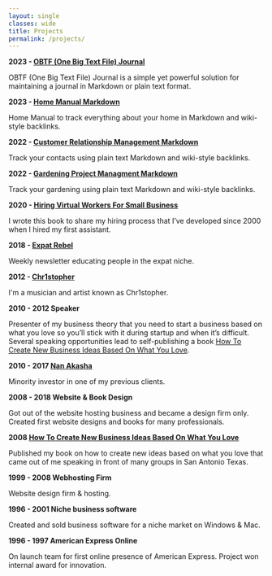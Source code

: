```yaml
---
layout: single
classes: wide
title: Projects
permalink: /projects/
---
```

**2023 - [OBTF (One Big Text File) Journal](/obtf)**

OBTF (One Big Text File) Journal is a simple yet powerful solution for maintaining a journal in Markdown or plain text format.

**2023 - [Home Manual Markdown](/home-manual)**

Home Manual to track everything about your home in Markdown and wiki-style backlinks.

**2022 - [Customer Relationship Management Markdown](/crm)**

Track your contacts using plain text Markdown and wiki-style backlinks.

**2022 - [Gardening Project Managment Markdown](/gardening)**

Track your gardening using plain text Markdown and wiki-style backlinks.

**2020 - [Hiring Virtual Workers For Small Business](/hiring)**

I wrote this book to share my hiring process that I’ve developed since 2000 when I hired my first assistant. 

**2018 - [Expat Rebel](/expatrebel)**

Weekly newsletter educating people in the expat niche.

**2012 - [Chr1stopher](/chr1stopher)**

I'm a musician and artist known as Chr1stopher.

**2010 - 2012 Speaker**

Presenter of my business theory that you need to start a business based on what you love so you’ll stick with it during startup and when it’s difficult. Several speaking opportunities lead to self-publishing a book [How To Create New Business Ideas Based On What You Love](/business-ideas).

**2010 - 2017 [Nan Akasha](/nanakasha)**

Minority investor in one of my previous clients.

**2008 - 2018 Website & Book Design**

Got out of the website hosting business and became a design firm only. Created first website designs and books for many professionals.

**2008 [How To Create New Business Ideas Based On What You Love](/business-ideas)**

Published my book on how to create new ideas based on what you love that came out of me speaking in front of many groups in San Antonio Texas.

**1999 - 2008 Webhosting Firm**

Website design firm & hosting.

**1996 - 2001 Niche business software**

Created and sold business software for a niche market on Windows & Mac.

**1996 - 1997 American Express Online**

On launch team for first online presence of American Express. Project won internal award for innovation.